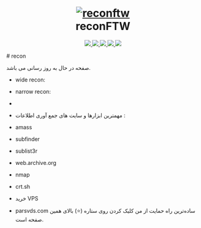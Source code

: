 <h1 align="center">
  <br>
  <a href="https://github.com/six2dez/reconftw"><img src="https://github.com/six2dez/reconftw/blob/main/images/banner.png" alt="reconftw"></a>
  <br>
  reconFTW
  <br>
</h1>

<p align="center">
  <a href="https://github.com/six2dez/reconftw/releases/tag/v2.7">
    <img src="https://img.shields.io/badge/release-v2.7-green">
  </a>
   </a>
  <a href="https://opensource.org/licenses/MIT">
      <img src="https://img.shields.io/badge/License-MIT-yellow.svg">
  </a>
    <a href="https://github.com/rasgari/reconftw/issues?q=is%3Aissue+is%3Aclosed">
    <img src="https://img.shields.io/github/issues-closed-raw/rasgari/reconftw.svg">
  </a>
  <a href="https://github.com/rasgari/reconftw/wiki">
    <img src="https://img.shields.io/badge/doc-wiki-blue.svg">
  </a>
  <a href="https://t.me/ictnovin_ir">
    <img src="https://img.shields.io/badge/telegram-@ictnovin-blue.svg">
  </a>
</p>
# recon

صفحه در حال به روز رسانی می باشد.

- wide recon:
- narrow recon:

- 
- مهمترین ابزارها و سایت های جمع آوری اطلاعات :

- amass
- subfinder
- sublist3r
- web.archive.org
- nmap
- crt.sh

- خرید VPS
  
- parsvds.com
ساده‌ترین راه حمایت از من کلیک کردن روی ستاره (⭐) بالای همین صفحه است.

